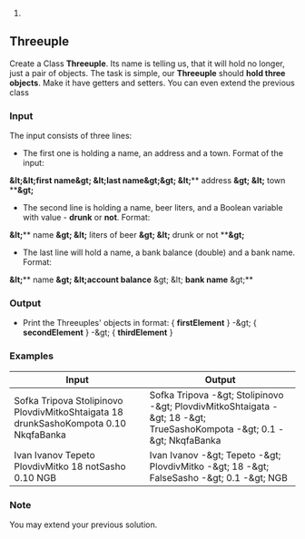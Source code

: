 1.
## Threeuple

Create a Class **Threeuple**. Its name is telling us, that it will hold no longer, just a pair of objects. The task is simple, our **Threeuple** should **hold three objects**. Make it have getters and setters. You can even extend the previous class

### Input

The input consists of three lines:

- The first one is holding a name, an address and a town. Format of the input:

**\&lt;\&lt;first name\&gt; \&lt;last name\&gt;\&gt; \&lt;**** address ****\&gt; \&lt;**** town ****\&gt;**

- The second line is holding a name, beer liters, and a Boolean variable with value - **drunk** or **not**. Format:

**\&lt;**** name ****\&gt; \&lt;**** liters of beer ****\&gt; \&lt;**** drunk or not ****\&gt;**

- The last line will hold a name, a bank balance (double) and a bank name. Format:

**\&lt;**** name ****\&gt; \&lt;account**  **balance**** \&gt; \&lt; ****bank name**** \&gt;**

### Output

- Print the Threeuples&#39; objects in format: { **firstElement** } -\&gt; { **secondElement** } -\&gt; { **thirdElement** }

### Examples

| **Input** | **Output** |
| --- | --- |
| Sofka Tripova Stolipinovo PlovdivMitkoShtaigata 18 drunkSashoKompota 0.10 NkqfaBanka | Sofka Tripova -\&gt; Stolipinovo -\&gt; PlovdivMitkoShtaigata -\&gt; 18 -\&gt; TrueSashoKompota -\&gt; 0.1 -\&gt; NkqfaBanka |
| Ivan Ivanov Tepeto PlovdivMitko 18 notSasho 0.10 NGB | Ivan Ivanov -\&gt; Tepeto -\&gt; PlovdivMitko -\&gt; 18 -\&gt; FalseSasho -\&gt; 0.1 -\&gt; NGB |

### Note

You may extend your previous solution.
